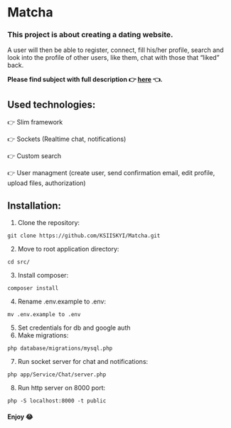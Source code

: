 # Matcha

### This project is about creating a dating website.

A user will then be able to register, connect, fill his/her profile, search and look into
the profile of other users, like them, chat with those that “liked” back.

**Please find subject with full description :point_right: [here](matcha.en.pdf) :point_left:.**

## Used technologies:

:point_right: Slim framework

:point_right: Sockets (Realtime chat, notifications)

:point_right: Custom search

:point_right: User managment (create user, send confirmation email, edit profile, upload files, authorization)

## Installation:
1. Clone the repository:
```
git clone https://github.com/KSIISKYI/Matcha.git
```
2. Move to root application directory:
```
cd src/
```
3. Install composer:
```
composer install
```
4. Rename .env.example to .env:
```
mv .env.example to .env
```
5. Set credentials for db and google auth
6. Make migrations:
```
php database/migrations/mysql.php
```
7. Run socket server for chat and notifications:
```
php app/Service/Chat/server.php
```
8. Run http server on 8000 port:
```
php -S localhost:8000 -t public
```

#### Enjoy :joy: